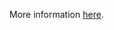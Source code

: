 More information [here](https://docs.prismacloud.io/en/enterprise-edition/policy-reference/aws-policies/public-policies/public-6-api-gateway-authorizer-set).
